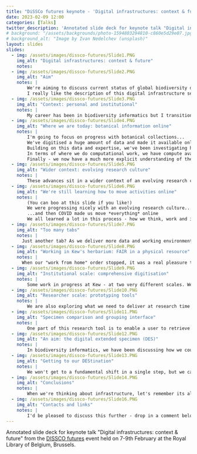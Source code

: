 ```yaml
---
title: "DiSSCo futures keynote - 'Digital infrastructures: context & future'"
date: 2023-02-09 12:00
categories: [Talks]
twitter_description: 'Annotated slide deck for keynote talk "Digital infrastructures: context & future" from the DISSCO futures event held on 7-9th February at the Royal Library of Belgium, Brussels.'
# background: "/assets/backgrounds/photo-1594803294810-c860e5d29e07.jpg"
# background_alt: "Image by Ivan Nedelchev (unsplash)"
layout: slides
slides:
  - img: /assets/images/dissco-futures/Slide1.PNG
    img_alt: "Digital infrastructures: context & future"
    notes:       
  - img: /assets/images/dissco-futures/Slide2.PNG
    img_alt: "Aim"
    notes: |
        We're aiming to discuss current status of global biodiversity data infrastructure and its future directions, with a focus on work towards FAIR and the digital extended specimen.
        I really like the description of this digital infrastructure session from the program: "(research infrastructures are) not only about *bringing data together* but also about *transforming the data and the ways scientists work with it*"
  - img: /assets/images/dissco-futures/Slide3.PNG
    img_alt: "Context: personal and institutional"
    notes: |
        My career has been in biodiversity informatics but I transitioned mid-career from software development into research. I'm interested in open science, take-up & how we design & build for participation. In moving over to research, I've been keen to explore how we can use software development practices to faciltate research, especially to make our work more explicit and reusable. These range form quite technical practices (reuse, automation, version control, dependency management, continuous integration etc) but also processes about communication, design & inclusion.
  - img: /assets/images/dissco-futures/Slide4.PNG
    img_alt: "Where we are today: botanical information online"
    notes: |
        I'm going to focus on progress with botanical collections...
        We've digitised a huge amount of data and made it available online - 88 million metadata records and 38 million images (figures from gbif.org). We also have comprehensive taxonomies and distributional data that we can use to manage and explore this data, and digitised and born-digital literature provides context for how these data have been used as evidence. We also have metadata records about collections institutes and their staff.
        Building on this data and expertise, we've been investigating how we can apply new techniques like machine learning to botanical data and images.
        In terms of where we do computational work, we have compute available for researchers to use in environments that are pre-populated with data - all the researcher needs to do is bring their idea.
        Finally - we now have a much more explicit understanding of the different activities that are involved in specimen research and curation - see for example the Bionomia project.
  - img: /assets/images/dissco-futures/Slide5.PNG
    img_alt: "Wider context: evolving research culture"
    notes: |
        These advances sit in a wider context of an evolving research culture. Right across different disciplines we are developing training resources which equip researchers to manipulate data efficiently and to work in this online research environment. Just as we have a better understanding of the different roles in taxonomic research, we have a better understanding of the roles that are required for research to be conducted efficiently. Many of us here will either identify as, employ or work with research software engineers - people who facilitate research but who perhaps didn't get traditional academic career credit through authorship & grants. 
  - img: /assets/images/dissco-futures/Slide6.PNG
    img_alt: "We're still learning how to move activities online"
    notes: |
        (You can boo at this slide if you like!) 
        We were progressing nicely with an evolving research culture...
        ...and then COVID made us move *everything* online
        We all learned a lot in this process - how we think, work and interact. Personally I found out that I often think quite spatially, so shrinking my working life to the size of a laptop screen was very difficult for the first few weeks.
  - img: /assets/images/dissco-futures/Slide7.PNG
    img_alt: "Too many tabs"
    notes: |
      Just another tab? As we deliver more data and working environments online, we should try to make sure that we're not just overloading researchers with yet another tab in their crowded browser window.
  - img: /assets/images/dissco-futures/Slide8.PNG
    img_alt: "Working in Kew's herbarium: FAIR in a physical resource"
    notes: |
      When our "work from home" order stopped, it was a real pleasure to come back to Kew and explore the physical working environment that we have built for researchers to interact with the specimens. I looked at this from a new perspective. I think a better awareness of working environments can set us a new challenge: how do we maximise the use of digital working environments, are there different tools and interfaces that can enable research and collaboration?
  - img: /assets/images/dissco-futures/Slide9.PNG
    img_alt: "Institutional scale: comprehensive digitisation"
    notes: |
        Some work in progress at Kew - at two very different scales. We are running a comprehensive digitisation project to mobilise specimen metadata and images, this also involves implementing a new collections management system (EarthCape).
  - img: /assets/images/dissco-futures/Slide10.PNG
    img_alt: "Researcher scale: prototyping tools"
    notes: |
        We are also exploring what we need to deliver at research time to facilitate best use of the data (specimens, literature, descriptions) that is already available, without enforcing a particular way of working.
  - img: /assets/images/dissco-futures/Slide11.PNG
    img_alt: "Specimen comparison and grouping interface"
    notes: |
        One part of this research tool is to enable a user to retrieve specimens and lay them out on a virtual working board where similar specimens can be grouped, and the researcher can make small notes or display relevant pages from digitised literature.
  - img: /assets/images/dissco-futures/Slide12.PNG
    img_alt: "An aim: the digital extended specimen (DES)"
    notes: |
        In biodiversity informatics, we have been discussing how we could build a system that supports the "Digital Extended Specimen". Work on research time tooling can help us make these discussions a little more concrete and to fit with activities that researchers are already undertaking.
  - img: /assets/images/dissco-futures/Slide13.PNG
    img_alt: "Getting to our DEStination"
    notes: |
        We won't get to a fundamental shift in a single step, but we can safely transition in small steps
  - img: /assets/images/dissco-futures/Slide14.PNG
    img_alt: "Conclusions"
    notes: |
        When we're thinking about infrastructure, let's remember its also people and their working environments. When we're planning future directions, let's think about how we do research and who is involved. Longer term aims like the digitial extended specimen can be discussed more meaningfully if we include people where they are now, show a relevant path to destination
  - img: /assets/images/dissco-futures/Slide16.PNG
    img_alt: "Contacts and links"
    notes: |
        I'd be pleased to discuss this further - drop in a comment below, mail me at [n.nicolson@kew.org](mailto:n.nicolson@kew.org) or find me on mastodon ([@nickynicolson@mastodon.social](https://mastodon.social/@nickynicolson])) or twitter([@nickynicolson](https://twitter.com/nickynicolson)). You can find out more about Kew's scientific work at [www.kew.org/science](https://www.kew.org/science) and the home of the echinopscis tool is [echinopscis.github.io](https://echinopscis.github.io).
---
```


Annotated slide deck for keynote talk "Digital infrastructures: context & future" from the [DISSCO futures](https://www.dissco.eu/dissco-futures/) event held on 7-9th February at the Royal Library of Belgium, Brussels. 
